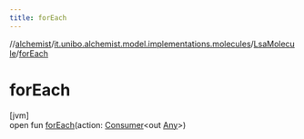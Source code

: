 ```yaml
---
title: forEach
---
```

//[alchemist](../../../index.html)/[it.unibo.alchemist.model.implementations.molecules](../index.html)/[LsaMolecule](index.html)/[forEach](for-each.html)



# forEach



[jvm]\
open fun [forEach](for-each.html)(action: [Consumer](https://docs.oracle.com/javase/8/docs/api/java/util/function/Consumer.html)<out [Any](https://kotlinlang.org/api/latest/jvm/stdlib/kotlin/-any/index.html)>)




